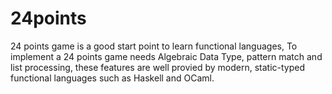 # 24points
24 points game is a good start point to learn functional languages, To implement a 24 points game needs Algebraic Data Type, pattern match and list processing, these features are well provied by modern, static-typed functional languages such as Haskell and OCaml.



